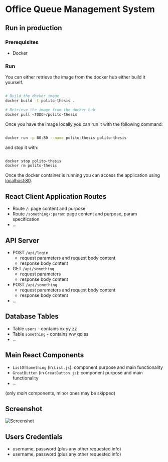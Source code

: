# Office Queue Management System

## Run in production

### Prerequisites

- Docker

### Run

You can either retrieve the image from the docker hub either build it yourself.

```bash

# Build the docker image 
docker build -t polito-thesis .

# Retrieve the image from the docker hub
docker pull <TODO>/polito-thesis

```

Once you have the image locally you can run it with the following command:

```bash

docker run -p 80:80 --name polito-thesis polito-thesis

```

and stop it with:

```bash

docker stop polito-thesis
docker rm polito-thesis

```

Once the docker container is running you can access the application using [localhost:80](http://localhost:80).

## React Client Application Routes

- Route `/`: page content and purpose
- Route `/something/:param`: page content and purpose, param specification
- ...

## API Server

- POST `/api/login`
  - request parameters and request body content
  - response body content
- GET `/api/something`
  - request parameters
  - response body content
- POST `/api/something`
  - request parameters and request body content
  - response body content
- ...

## Database Tables

- Table `users` - contains xx yy zz
- Table `something` - contains ww qq ss
- ...

## Main React Components

- `ListOfSomething` (in `List.js`): component purpose and main functionality
- `GreatButton` (in `GreatButton.js`): component purpose and main functionality
- ...

(only _main_ components, minor ones may be skipped)

## Screenshot

![Screenshot](./img/screenshot.jpg)

## Users Credentials

- username, password (plus any other requested info)
- username, password (plus any other requested info)
